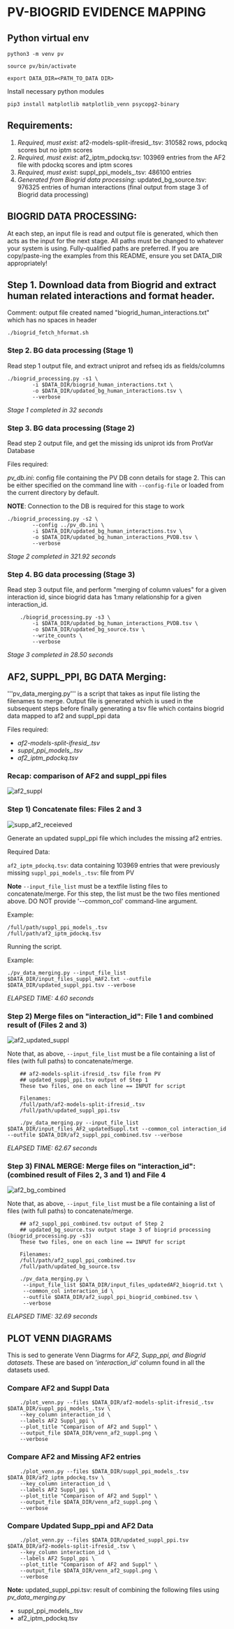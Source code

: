 # PV-BIOGRID EVIDENCE MAPPING
## Python virtual env

	python3 -m venv pv

	source pv/bin/activate

	export DATA_DIR=<PATH_TO_DATA DIR>

Install necessary python modules

	pip3 install matplotlib matplotlib_venn psycopg2-binary

## Requirements:

1. *Required, must exist*: af2-models-split-ifresid_.tsv: 310582 rows, pdockq scores but no iptm scores
2. *Required, must exist*: af2_iptm_pdockq.tsv: 103969 entries from the AF2 file with pdockq scores and iptm scores
3. *Required, must exist*: suppl_ppi_models_.tsv: 486100 entries
4. *Generated from Biogrid data processing*: updated_bg_source.tsv: 976325 entries of human interactions (final output from stage 3 of Biogrid data processing)

## BIOGRID DATA PROCESSING: 
At each step, an input file is read and output file is generated, which then acts as the input for the next stage.
All paths must be changed to whatever your system is using. Fully-qualified paths are preferred. If you are copy/paste-ing the examples from this README, ensure you set DATA_DIR appropriately!

## Step 1. Download data from Biogrid and extract human related interactions and format header.
Comment: output file created named "biogrid_human_interactions.txt" which has no spaces in header
```
./biogrid_fetch_hformat.sh
```

### Step 2. BG data processing (Stage 1)
Read step 1 output file, and extract uniprot and refseq ids as fields/columns

```
./biogrid_processing.py -s1 \
        -i $DATA_DIR/biogrid_human_interactions.txt \
        -o $DATA_DIR/updated_bg_human_interactions.tsv \
        --verbose
```
*Stage 1 completed in 32 seconds*

### Step 3. BG data processing (Stage 2)
Read step 2 output file, and get the missing ids uniprot ids from ProtVar Database

Files required:

*pv_db.ini*: config file containing the PV DB conn details for stage 2. This can be either specified on the command line with `--config-file` or loaded from the current directory by default.

**NOTE**: Connection to the DB is required for this stage to work

```
./biogrid_processing.py -s2 \
        --config ../pv_db.ini \
        -i $DATA_DIR/updated_bg_human_interactions.tsv \
        -o $DATA_DIR/updated_bg_human_interactions_PVDB.tsv \
      	--verbose
```
*Stage 2 completed in 321.92 seconds*

### Step 4. BG data processing (Stage 3)
Read step 3 output file, and perform "merging of column values" for a given interaction id, since biogrid data has 1:many relationship for a given interaction_id.

```
    ./biogrid_processing.py -s3 \
        -i $DATA_DIR/updated_bg_human_interactions_PVDB.tsv \
        -o $DATA_DIR/updated_bg_source.tsv \
    	--write_counts \
        --verbose
```
*Stage 3 completed in 28.50 seconds*

## AF2, SUPPL_PPI, BG DATA Merging: 
'''pv_data_merging.py''' is a script that takes as input file listing the filenames to merge.
Output file is generated which is used in the subsequent steps before finally generating a tsv 
file which contains biogrid data mapped to af2 and suppl_ppi data

Files required:

- *af2-models-split-ifresid_.tsv*
- *suppl_ppi_models_.tsv*
- *af2_iptm_pdockq.tsv*

### Recap: comparison of AF2 and suppl_ppi files
![af2_suppl](https://github.com/user-attachments/assets/232b490f-da2c-409b-8e85-ed0e5e20f31e)

### Step 1) Concatenate files: Files 2 and 3

![supp_af2_receieved](https://github.com/user-attachments/assets/e798a598-dd3d-4d46-a1b6-e20a080bcc2b)

Generate an updated suppl_ppi file which includes the missing af2 entries.

Required Data:

`af2_iptm_pdockq.tsv`: data containing 103969 entries that were previously missing
`suppl_ppi_models_.tsv`: file from PV

**Note** `--input_file_list` must be a textfile listing files to concatenate/merge. For this step, the list must be the two files mentioned above. DO NOT provide '--common_col' command-line argument.

Example:

```
/full/path/suppl_ppi_models_.tsv
/full/path/af2_iptm_pdockq.tsv
```

Running the script.

Example:
```
./pv_data_merging.py --input_file_list $DATA_DIR/input_files_suppl_mAF2.txt --outfile $DATA_DIR/updated_suppl_ppi.tsv --verbose 
```
*ELAPSED TIME: 4.60 seconds*

### Step 2) Merge files on "interaction_id": File 1 and combined result of (Files 2 and 3)
![af2_updated_suppl](https://github.com/user-attachments/assets/4116549a-4085-48be-beed-048b381c4363)

Note that, as above, `--input_file_list` must be a file containing a list of files (with full paths) to concatenate/merge.

		## af2-models-split-ifresid_.tsv file from PV
		## updated_suppl_ppi.tsv output of Step 1
		These two files, one on each line == INPUT for script 

	  	Filenames:
		/full/path/af2-models-split-ifresid_.tsv
		/full/path/updated_suppl_ppi.tsv

```
 	./pv_data_merging.py --input_file_list $DATA_DIR/input_files_AF2_updatedSuppl.txt --common_col interaction_id --outfile $DATA_DIR/af2_suppl_ppi_combined.tsv --verbose 
```
*ELAPSED TIME: 62.67 seconds*

### Step 3) FINAL MERGE: Merge files on "interaction_id": (combined result of Files 2, 3 and 1) and File 4
![af2_bg_combined](https://github.com/user-attachments/assets/e162e3de-300b-432c-bfd3-58557aed29fe)

Note that, as above, `--input_file_list` must be a file containing a list of files (with full paths) to concatenate/merge.

        ## af2_suppl_ppi_combined.tsv output of Step 2
		## updated_bg_source.tsv output stage 3 of biogrid processing (biogrid_processing.py -s3)
		These two files, one on each line == INPUT for script
 
		Filenames:
		/full/path/af2_suppl_ppi_combined.tsv
		/full/path/updated_bg_source.tsv
  
```
    ./pv_data_merging.py \
     --input_file_list $DATA_DIR/input_files_updatedAF2_biogrid.txt \
     --common_col interaction_id \
     --outfile $DATA_DIR/af2_suppl_ppi_biogrid_combined.tsv \
     --verbose
```
*ELAPSED TIME: 32.69 seconds*

## PLOT VENN DIAGRAMS

This is sed to generate Venn Diagrms for *AF2, Supp_ppi, and Biogrid datasets*. These are based on *'interaction_id'* column found in all the datasets used.

### Compare AF2 and Suppl Data
```
    ./plot_venn.py --files $DATA_DIR/af2-models-split-ifresid_.tsv $DATA_DIR/suppl_ppi_models_.tsv \
    --key_column interaction_id \
    --labels AF2 Suppl_ppi \
    --plot_title "Comparison of AF2 and Suppl" \
    --output_file $DATA_DIR/venn_af2_suppl.png \
    --verbose
```

### Compare AF2 and Missing AF2 entries

```
    ./plot_venn.py --files $DATA_DIR/suppl_ppi_models_.tsv $DATA_DIR/af2_iptm_pdockq.tsv \
    --key_column interaction_id \
    --labels AF2 Suppl_ppi \
    --plot_title "Comparison of AF2 and Suppl" \
    --output_file $DATA_DIR/venn_af2_suppl.png \
    --verbose
```
    
### Compare Updated Supp_ppi and AF2 Data

```
    ./plot_venn.py --files $DATA_DIR/updated_suppl_ppi.tsv $DATA_DIR/af2-models-split-ifresid_.tsv \
    --key_column interaction_id \
    --labels AF2 Suppl_ppi \
    --plot_title "Comparison of AF2 and Suppl" \
    --output_file $DATA_DIR/venn_af2_suppl.png \
    --verbose
```
**Note:**
updated_suppl_ppi.tsv: result of combining the following files using *pv_data_merging.py*
- suppl_ppi_models_.tsv
- af2_iptm_pdockq.tsv